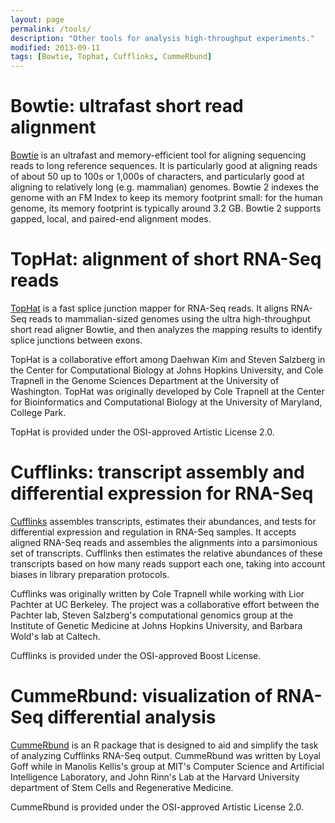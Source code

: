 ```yaml
---
layout: page
permalink: /tools/
description: "Other tools for analysis high-throughput experiments."
modified: 2013-09-11
tags: [Bowtie, Tophat, Cufflinks, CummeRbund]
---
```


# Bowtie: ultrafast short read alignment

[Bowtie](http://bowtie-bio.sourceforge.net/bowtie2/index.shtml) is an ultrafast and memory-efficient tool for aligning sequencing reads to long reference sequences. It is particularly good at aligning reads of about 50 up to 100s or 1,000s of characters, and particularly good at aligning to relatively long (e.g. mammalian) genomes. Bowtie 2 indexes the genome with an FM Index to keep its memory footprint small: for the human genome, its memory footprint is typically around 3.2 GB. Bowtie 2 supports gapped, local, and paired-end alignment modes.

# TopHat: alignment of short RNA-Seq reads

[TopHat](http://ccb.jhu.edu/software/tophat/index.shtml) is a fast splice junction mapper for RNA-Seq reads. It aligns RNA-Seq reads to mammalian-sized genomes using the ultra high-throughput short read aligner Bowtie, and then analyzes the mapping results to identify splice junctions between exons. 

TopHat is a collaborative effort among Daehwan Kim and Steven Salzberg in the Center for Computational Biology at Johns Hopkins University, and Cole Trapnell in the Genome Sciences Department at the University of Washington. TopHat was originally developed by Cole Trapnell at the Center for Bioinformatics and Computational Biology at the University of Maryland, College Park.

TopHat is provided under the OSI-approved Artistic License 2.0.

# Cufflinks: transcript assembly and differential expression for RNA-Seq

[Cufflinks](http://cufflinks.cbcb.umd.edu/) assembles transcripts, estimates their abundances, and tests for differential expression and regulation in RNA-Seq samples. It accepts aligned RNA-Seq reads and assembles the alignments into a parsimonious set of transcripts. Cufflinks then estimates the relative abundances of these transcripts based on how many reads support each one, taking into account biases in library preparation protocols. 

Cufflinks was originally written by Cole Trapnell while working with Lior Pachter at UC Berkeley. The project was a collaborative effort between the Pachter lab, Steven Salzberg's computational genomics group at the Institute of Genetic Medicine at Johns Hopkins University, and Barbara Wold's lab at Caltech. 

Cufflinks is provided under the OSI-approved Boost License.

# CummeRbund: visualization of RNA-Seq differential analysis

[CummeRbund](http://compbio.mit.edu/cummeRbund/) is an R package that is designed to aid and simplify the task of analyzing Cufflinks RNA-Seq output.
CummeRbund was written by Loyal Goff while in Manolis Kellis's group at MIT's Computer Science and Artificial Intelligence Laboratory, and John Rinn's Lab at the Harvard University department of Stem Cells and Regenerative Medicine.

CummeRbund is provided under the OSI-approved Artistic License 2.0.
